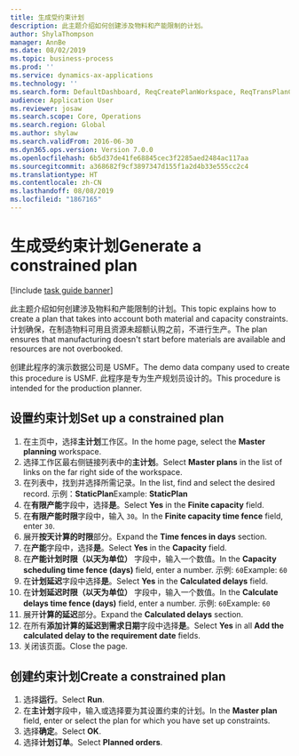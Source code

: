 ```yaml
---
title: 生成受约束计划
description: 此主题介绍如何创建涉及物料和产能限制的计划。
author: ShylaThompson
manager: AnnBe
ms.date: 08/02/2019
ms.topic: business-process
ms.prod: ''
ms.service: dynamics-ax-applications
ms.technology: ''
ms.search.form: DefaultDashboard, ReqCreatePlanWorkspace, ReqTransPlanCard, ReqPlanSched
audience: Application User
ms.reviewer: josaw
ms.search.scope: Core, Operations
ms.search.region: Global
ms.author: shylaw
ms.search.validFrom: 2016-06-30
ms.dyn365.ops.version: Version 7.0.0
ms.openlocfilehash: 6b5d37de41fe68845cec3f2285aed2484ac117aa
ms.sourcegitcommit: a368682f9cf3897347d155f1a2d4b33e555cc2c4
ms.translationtype: HT
ms.contentlocale: zh-CN
ms.lasthandoff: 08/08/2019
ms.locfileid: "1867165"
---
```

# <a name="generate-a-constrained-plan"></a><span data-ttu-id="90705-103">生成受约束计划</span><span class="sxs-lookup"><span data-stu-id="90705-103">Generate a constrained plan</span></span>

[!include [task guide banner](../../includes/task-guide-banner.md)]

<span data-ttu-id="90705-104">此主题介绍如何创建涉及物料和产能限制的计划。</span><span class="sxs-lookup"><span data-stu-id="90705-104">This topic explains how to create a plan that takes into account both material and capacity constraints.</span></span> <span data-ttu-id="90705-105">计划确保，在制造物料可用且资源未超额认购之前，不进行生产。</span><span class="sxs-lookup"><span data-stu-id="90705-105">The plan ensures that manufacturing doesn't start before materials are available and resources are not overbooked.</span></span> 

<span data-ttu-id="90705-106">创建此程序的演示数据公司是 USMF。</span><span class="sxs-lookup"><span data-stu-id="90705-106">The demo data company used to create this procedure is USMF.</span></span> <span data-ttu-id="90705-107">此程序是专为生产规划员设计的。</span><span class="sxs-lookup"><span data-stu-id="90705-107">This procedure is intended for the production planner.</span></span>


## <a name="set-up-a-constrained-plan"></a><span data-ttu-id="90705-108">设置约束计划</span><span class="sxs-lookup"><span data-stu-id="90705-108">Set up a constrained plan</span></span>
1. <span data-ttu-id="90705-109">在主页中，选择**主计划**工作区。</span><span class="sxs-lookup"><span data-stu-id="90705-109">In the home page, select the **Master planning** workspace.</span></span>
2. <span data-ttu-id="90705-110">选择工作区最右侧链接列表中的**主计划**。</span><span class="sxs-lookup"><span data-stu-id="90705-110">Select **Master plans** in the list of links on the far right side of the workspace.</span></span>
3. <span data-ttu-id="90705-111">在列表中，找到并选择所需记录。</span><span class="sxs-lookup"><span data-stu-id="90705-111">In the list, find and select the desired record.</span></span> <span data-ttu-id="90705-112">示例：**StaticPlan**</span><span class="sxs-lookup"><span data-stu-id="90705-112">Example: **StaticPlan**</span></span>  
4. <span data-ttu-id="90705-113">在**有限产能**字段中，选择**是**。</span><span class="sxs-lookup"><span data-stu-id="90705-113">Select **Yes** in the **Finite capacity** field.</span></span>
5. <span data-ttu-id="90705-114">在**有限产能时限**字段中，输入 `30`。</span><span class="sxs-lookup"><span data-stu-id="90705-114">In the **Finite capacity time fence** field, enter `30`.</span></span>
6. <span data-ttu-id="90705-115">展开**按天计算的时限**部分。</span><span class="sxs-lookup"><span data-stu-id="90705-115">Expand the **Time fences in days** section.</span></span>
7. <span data-ttu-id="90705-116">在**产能**字段中，选择**是**。</span><span class="sxs-lookup"><span data-stu-id="90705-116">Select **Yes** in the **Capacity** field.</span></span>
8. <span data-ttu-id="90705-117">在**产能计划时限（以天为单位）** 字段中，输入一个数值。</span><span class="sxs-lookup"><span data-stu-id="90705-117">In the **Capacity scheduling time fence (days)** field, enter a number.</span></span> <span data-ttu-id="90705-118">示例: `60`</span><span class="sxs-lookup"><span data-stu-id="90705-118">Example: `60`</span></span>  
9. <span data-ttu-id="90705-119">在**计划延迟**字段中选择**是**。</span><span class="sxs-lookup"><span data-stu-id="90705-119">Select **Yes** in the **Calculated delays** field.</span></span>
10. <span data-ttu-id="90705-120">在**计划延迟时限（以天为单位）** 字段中，输入一个数值。</span><span class="sxs-lookup"><span data-stu-id="90705-120">In the **Calculate delays time fence (days)** field, enter a number.</span></span> <span data-ttu-id="90705-121">示例: `60`</span><span class="sxs-lookup"><span data-stu-id="90705-121">Example: `60`</span></span> 
11. <span data-ttu-id="90705-122">展开**计算的延迟**部分。</span><span class="sxs-lookup"><span data-stu-id="90705-122">Expand the **Calculated delays** section.</span></span>
12. <span data-ttu-id="90705-123">在所有**添加计算的延迟到需求日期**字段中选择**是**。</span><span class="sxs-lookup"><span data-stu-id="90705-123">Select **Yes** in all **Add the calculated delay to the requirement date** fields.</span></span>
13. <span data-ttu-id="90705-124">关闭该页面。</span><span class="sxs-lookup"><span data-stu-id="90705-124">Close the page.</span></span>

## <a name="create-a-constrained-plan"></a><span data-ttu-id="90705-125">创建约束计划</span><span class="sxs-lookup"><span data-stu-id="90705-125">Create a constrained plan</span></span>
1. <span data-ttu-id="90705-126">选择**运行**。</span><span class="sxs-lookup"><span data-stu-id="90705-126">Select **Run**.</span></span>
2. <span data-ttu-id="90705-127">在**主计划**字段中，输入或选择要为其设置约束的计划。</span><span class="sxs-lookup"><span data-stu-id="90705-127">In the **Master plan** field, enter or select the plan for which you have set up constraints.</span></span>  
3. <span data-ttu-id="90705-128">选择**确定**。</span><span class="sxs-lookup"><span data-stu-id="90705-128">Select **OK**.</span></span>
4. <span data-ttu-id="90705-129">选择**计划订单**。</span><span class="sxs-lookup"><span data-stu-id="90705-129">Select **Planned orders**.</span></span>


